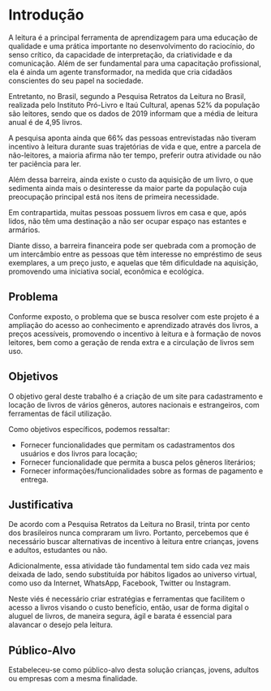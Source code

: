 # Introdução

A leitura é a principal ferramenta de aprendizagem para uma educação de qualidade e uma prática importante no desenvolvimento do raciocínio, do senso crítico, da capacidade de interpretação, da criatividade e da comunicação. Além de ser fundamental para uma capacitação profissional, ela é ainda um agente transformador, na medida que cria cidadãos conscientes do seu papel na sociedade.

Entretanto, no Brasil, segundo a Pesquisa Retratos da Leitura no Brasil, realizada pelo Instituto Pró-Livro e Itaú Cultural, apenas 52% da população são leitores, sendo que os dados de 2019 informam que a média de leitura anual é de 4,95 livros.

A pesquisa aponta ainda que 66% das pessoas entrevistadas não tiveram incentivo à leitura durante suas trajetórias de vida e que, entre a parcela de não-leitores, a maioria afirma não ter tempo, preferir outra atividade ou não ter paciência para ler.

Além dessa barreira, ainda existe o custo da aquisição de um livro, o que sedimenta ainda mais o desinteresse da maior parte da população cuja preocupação principal está nos itens de primeira necessidade.

Em contrapartida, muitas pessoas possuem livros em casa e que, após lidos, não têm uma destinação a não ser ocupar espaço nas estantes e armários.

Diante disso, a barreira financeira pode ser quebrada com a promoção de um intercâmbio entre as pessoas que têm interesse no empréstimo de seus exemplares, a um preço justo, e aquelas que têm dificuldade na aquisição, promovendo uma iniciativa social, econômica e ecológica.

## Problema

Conforme exposto, o problema que se busca resolver com este projeto é a ampliação do acesso ao conhecimento e aprendizado através dos livros, a preços acessíveis, promovendo o incentivo à leitura e à formação de novos leitores, bem como a geração de renda extra e a circulação de livros sem uso.

## Objetivos

O objetivo geral deste trabalho é a criação de um site para cadastramento e locação de livros de vários gêneros, autores nacionais e estrangeiros, com ferramentas de fácil utilização.

Como objetivos específicos, podemos ressaltar:

- Fornecer funcionalidades que permitam os cadastramentos dos usuários e dos livros para locação;
- Fornecer funcionalidade que permita a busca pelos gêneros literários;
- Fornecer informações/funcionalidades sobre as formas de pagamento e entrega.

## Justificativa

De acordo com a Pesquisa Retratos da Leitura no Brasil, trinta por cento dos brasileiros nunca compraram um livro. Portanto, percebemos que é necessário buscar alternativas de incentivo à leitura entre crianças, jovens e adultos, estudantes ou não.

Adicionalmente, essa atividade tão fundamental tem sido cada vez mais deixada de lado, sendo substituída por hábitos ligados ao universo virtual, como uso da Internet, WhatsApp, Facebook, Twitter ou Instagram.

Neste viés é necessário criar estratégias e ferramentas que facilitem o acesso a livros visando o custo benefício, então, usar de forma digital o aluguel de livros, de maneira segura, ágil e barata é essencial para alavancar o desejo pela leitura.

## Público-Alvo

Estabeleceu-se como público-alvo desta solução crianças, jovens, adultos ou empresas com a mesma finalidade.

